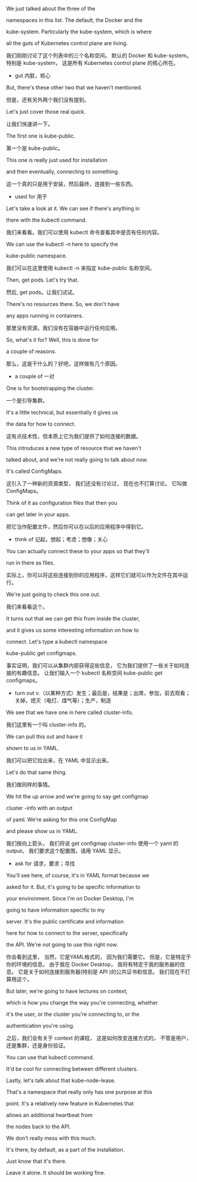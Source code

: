 We just talked about the three of the

namespaces in this list. The default, the Docker and the

kube-system. Particularly the kube-system, which is where

all the guts of Kubernetes control plane are living.

我们刚刚讨论了这个列表中的三个名称空间。
默认的 Docker 和 kube-system。
特别是 kube-system，
这是所有 Kubernetes control plane 的核心所在。
* gut 内脏，核心

But, there's these other two that we haven't mentioned.

但是，还有另外两个我们没有提到。

Let's just cover those real quick.

让我们快速讲一下。

The first one is kube-public.

第一个是 kube-public。

This one is really just used for installation

and then eventually, connecting to something.

这一个真的只是用于安装，然后最终，连接到一些东西。
* used for 用于

Let's take a look at it. We can see if there's anything in

there with the kubectl command.

我们来看看。我们可以使用 kubectl 命令查看其中是否有任何内容。

We can use the kubectl -n here to specify the

kube-public namespace.

我们可以在这里使用 kubectl -n 来指定 kube-public 名称空间。

Then, get pods. Let's try that.

然后, get pods。让我们试试。

There's no resources there. So, we don't have

any apps running in containers.

那里没有资源。我们没有在容器中运行任何应用。

So, what's it for? Well, this is done for

a couple of reasons.

那么，这是干什么的？好吧，这样做有几个原因。
* a couple of 一对

One is for bootstrapping the cluster.

一个是引导集群。

It's a little technical, but essentially it gives us

the data for how to connect.

这有点技术性，但本质上它为我们提供了如何连接的数据。

This introduces a new type of resource that we haven't

talked about, and we're not really going to talk about now.

It's called ConfigMaps.

这引入了一种新的资源类型，
我们还没有讨论过，
现在也不打算讨论。
它叫做 ConfigMaps。

Think of it as configuration files that then you

can get later in your apps.

把它当作配置文件，然后你可以在以后的应用程序中得到它。
* think of 记起，想起；考虑；想像；关心

You can actually connect these to your apps so that they'll

run in there as files.

实际上，你可以将这些连接到你的应用程序，这样它们就可以作为文件在其中运行。

We're just going to check this one out.

我们来看看这个。

It turns out that we can get this from inside the cluster,

and it gives us some interesting information on how to

connect. Let's type a kubectl namespace

kube-public get configmaps.

事实证明，我们可以从集群内部获得这些信息，
它为我们提供了一些关于如何连接的有趣信息。
让我们输入一个 kubectl 名称空间
kube-public get configmaps。
* turn out v.（以某种方式）发生；最后是，结果是；出席，参加，前去观看；关掉，熄灭（电灯、煤气等）；生产，制造

We see that we have one in here called cluster-info.

我们这里有一个叫 cluster-info 的。

We can pull this out and have it

shown to us in YAML.

我们可以把它拉出来，在 YAML 中显示出来。

Let's do that same thing.

我们做同样的事情。

We hit the up arrow and we're going to say get configmap

cluster -info with an output

of yaml. We're asking for this one ConfigMap

and please show us in YAML.

我们按向上箭头，
我们将说 get configmap cluster-info 使用一个 yaml 的 output。
我们要求这个配置图，请用 YAML 显示。
* ask for 请求，要求；寻找

You'll see here, of course, it's in YAML format because we

asked for it. But, it's going to be specific information to

your environment. Since I'm on Docker Desktop, I'm

going to have information specific to my

server. It's the public certificate and information

here for how to connect to the server, specifically

the API. We're not going to use this right now.

你会看到这里，
当然，它是YAML格式的，
因为我们需要它。
但是，它是特定于你的环境的信息。
由于我在 Docker Desktop，
我将有特定于我的服务器的信息。
它是关于如何连接到服务器(特别是 API )的公共证书和信息。
我们现在不打算用这个。

But later, we're going to have lectures on context,

which is how you change the way you're connecting, whether

it's the user, or the cluster you're connecting to, or the

authentication you're using.

之后，我们会有关于 context 的课程，
这是如何改变连接方式的，
不管是用户，还是集群，还是身份验证。

You can use that kubectl command.

It'd be cool for connecting between different clusters.

Lastly, let's talk about that kube-node-lease.

That's a namespace that really only has one purpose at this

point. It's a relatively new feature in Kubernetes that

allows an additional heartbeat from

the nodes back to the API.

We don't really mess with this much.

It's there, by default, as a part of the installation.

Just know that it's there.

Leave it alone. It should be working fine.

